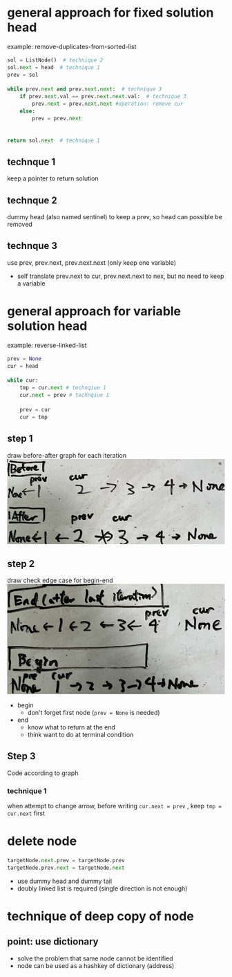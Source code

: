 # general approach for fixed solution head
example: remove-duplicates-from-sorted-list
```python
sol = ListNode()  # technique 2
sol.next = head  # technique 1
prev = sol

while prev.next and prev.next.next:  # technique 3
    if prev.next.val == prev.next.next.val:  # technique 3
        prev.next = prev.next.next #operation: remove cur
    else:
        prev = prev.next
        

return sol.next  # technique 1
```

## technque 1
keep a pointer to return solution

## technque 2
dummy head (also named sentinel) to keep a prev, so head can possible be removed

## technque 3
use prev, prev.next, prev.next.next (only keep one variable)
- self translate prev.next to cur, prev.next.next to nex, but no need to keep a variable

# general approach for variable solution head
example: reverse-linked-list
```python
prev = None
cur = head

while cur:
    tmp = cur.next # technqiue 1
    cur.next = prev # technqiue 1

    prev = cur
    cur = tmp
```

## step 1
draw before-after graph for each iteration
![picture 5](images/d3727bd559dfdcd986836ad155869b651c2466450f8b98c29a285fc6d1361651.png)  

## step 2
draw check edge case for begin-end
![picture 6](images/f1941cb1be62392b95f3324240ee332cbb8e8c42940f0cae876e6dc930c6b920.png)  

- begin
  - don't forget first node (`prev = None` is needed)
- end
  - know what to return at the end
  - think want to do at terminal condition

## Step 3
Code according to graph

### technique 1
when attempt to change arrow, before writing `cur.next = prev` , keep `tmp = cur.next` first

# delete node
```python
targetNode.next.prev = targetNode.prev
targetNode.prev.next = targetNode.next
```

- use dummy head and dummy tail
- doubly linked list is required (single direction is not enough)

# technique of deep copy of node
## point: use dictionary
- solve the problem that same node cannot be identified
- node can be used as a hashkey of dictionary (address)

